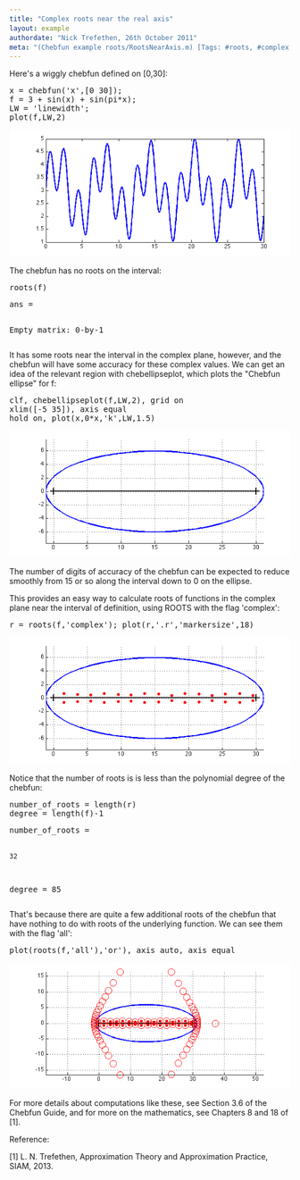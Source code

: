 ```yaml
---
title: "Complex roots near the real axis"
layout: example
authordate: "Nick Trefethen, 26th October 2011"
meta: "(Chebfun example roots/RootsNearAxis.m) [Tags: #roots, #complex, #CHEBELLIPSEPLOT]"
---
```


Here's a wiggly chebfun defined on [0,30]:

<pre class="mcode-input">x = chebfun('x',[0 30]);
f = 3 + sin(x) + sin(pi*x);
LW = 'linewidth';
plot(f,LW,2)</pre><img src="img/RootsNearAxis_01.png" alt="">

The chebfun has no roots on the interval:

<pre class="mcode-input">roots(f)</pre><pre class="mcode-output">ans =
   Empty matrix: 0-by-1
</pre>It has some roots near the interval in the complex plane, however, and the chebfun will have some accuracy for these complex values. We can get an idea of the relevant region with chebellipseplot, which plots the "Chebfun ellipse" for f:

<pre class="mcode-input">clf, chebellipseplot(f,LW,2), grid on
xlim([-5 35]), axis equal
hold on, plot(x,0*x,'k',LW,1.5)</pre><img src="img/RootsNearAxis_02.png" alt="">

The number of digits of accuracy of the chebfun can be expected to reduce smoothly from 15 or so along the interval down to 0 on the ellipse.

This provides an easy way to calculate roots of functions in the complex plane near the interval of definition, using ROOTS with the flag 'complex':

<pre class="mcode-input">r = roots(f,'complex'); plot(r,'.r','markersize',18)</pre><img src="img/RootsNearAxis_03.png" alt="">

Notice that the number of roots is is less than the polynomial degree of the chebfun:

<pre class="mcode-input">number_of_roots = length(r)
degree = length(f)-1</pre><pre class="mcode-output">number_of_roots =
    32
degree =
    85
</pre>That's because there are quite a few additional roots of the chebfun that have nothing to do with roots of the underlying function.  We can see them with the flag 'all':

<pre class="mcode-input">plot(roots(f,'all'),'or'), axis auto, axis equal</pre><img src="img/RootsNearAxis_04.png" alt="">

For more details about computations like these, see Section 3.6 of the Chebfun Guide, and for more on the mathematics, see Chapters 8 and 18 of [1].

Reference:

[1] L. N. Trefethen, Approximation Theory and Approximation Practice, SIAM, 2013.

